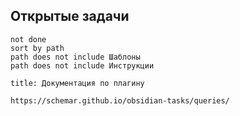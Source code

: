 ## Открытые задачи
```tasks
not done
sort by path
path does not include Шаблоны 
path does not include Инструкции

```

```ad-tip
title: Документация по плагину

https://schemar.github.io/obsidian-tasks/queries/

```
